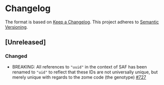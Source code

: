 # Changelog
The format is based on [Keep a Changelog](https://keepachangelog.com/en/1.0.0/).
This project adheres to [Semantic Versioning](https://semver.org/spec/v2.0.0.html).

## [Unreleased]

### Changed
- BREAKING: All references to `"uuid"` in the context of SAF has been renamed to `"uid"` to reflect that these IDs are not universally unique, but merely unique with regards to the zome code (the genotype) [#727](https://github.com/AIngleLab/aingle/pull/727)
